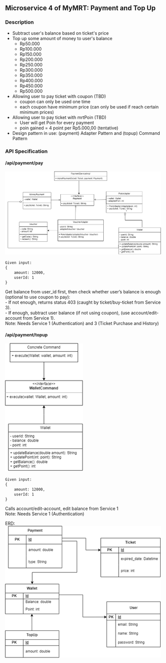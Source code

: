 ## Microservice 4 of MyMRT: Payment and Top Up

### Description
- Subtract user's balance based on ticket's price
- Top up some amount of money to user's balance
  - Rp50.000
  - Rp100.000
  - Rp150.000
  - Rp200.000
  - Rp250.000
  - Rp300.000
  - Rp350.000
  - Rp400.000
  - Rp450.000
  - Rp500.000
- Allowing user to pay ticket with coupon (TBD)
  - coupon can only be used one time
  - each coupon have minimum price (can only be used if reach certain minimum prices)
- Allowing user to pay ticket with mrtPoin (TBD)
  - User will get Poin for every payment
  - poin gained = 4 point per Rp5.000,00 (tentative)
- Design pattern in use: (payment) Adapter Pattern and (topup) Command Pattern

### API Specification
#### /api/payment/pay
![Diagram UML payment](Payment.png.png)
``` 
Given input:
{
    amount: 12000,
    userId: 1
}

 ```
Get balance from user_id first, then check whether user’s balance is enough (optional to use coupon to pay):
<br>- If not enough, returns status 403 (caught by ticket/buy-ticket from Service 3).
<br>- If enough, subtract user balance (if not using coupon), (use account/edit-account from Service 1).
<br> Note: Needs Service 1 (Authentication) and 3 (Ticket Purchase and History)

#### /api/payment/topup
![Diagram UML topup](TopUp.png.png)
``` 
Given input:
{
    amount: 12000,
    userId: 1
}
 ```
Calls account/edit-account, edit balance from Service 1 
<br> Note: Needs Service 1 (Authentication)

ERD:
![Diagram UML payment](paymentB5-Page-3.drawio.png)
